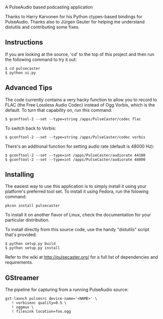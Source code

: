 A PulseAudio based podcasting application

Thanks to Harry Karvonen for his Python ctypes-based bindings for
PulseAudio.  Thanks also to Jürgen Geuter for helping me understand
distutils and contributing some fixes.

## Instructions

If you are looking at the source, 'cd' to the top of this project and
then run the following command to try it out:

    $ cd pulsecaster
    $ python ui.py

## Advanced Tips

The code currently contains a very hacky function to allow you to
record to FLAC (the Free Lossless Audio Codec) instead of Ogg Vorbis,
which is the default.  To turn that capability on, run this command:

    $ gconftool-2 --set --type=string /apps/PulseCaster/codec flac

To switch back to Vorbis:

    $ gconftool-2 --set --type=string /apps/PulseCaster/codec vorbis

There's an additional function for setting audio rate (default is
48000 Hz):

    $ gconftool-2 --set --type=int /apps/PulseCaster/audiorate 44100
    $ gconftool-2 --set --type=int /apps/PulseCaster/audiorate 48000

## Installing

The easiest way to use this application is to simply install it using
your platform's preferred tool set.  To install it using Fedora, run
the folowing command:

    pkcon install pulsecaster

To install it on another flavor of Linux, check the documentation for
your particular distribution.

To install directly from this source code, use the handy "distutils"
script that's provided:

    $ python setup.py build
    $ python setup.py install

Refer to the wiki at http://pulsecaster.org/ for a full list of
dependencies and requirements.

## GStreamer

The pipeline for capturing from a running PulseAudio source:

    gst-launch pulsesrc device-name='<NAME>' \
	   ! vorbisenc quality=0.5 \
	   ! oggmux \
	   ! filesink location=foo.ogg

